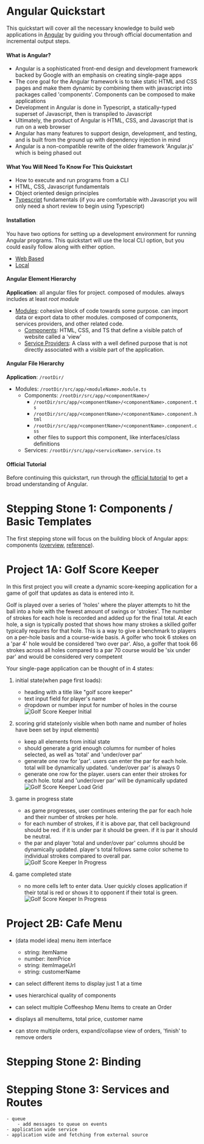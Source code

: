 # Angular Quickstart
This quickstart will cover all the necessary knowledge to build web applications in [Angular](https://angular.io/) by guiding you through official documentation and incremental output steps. 

#### What is Angular?
- Angular is a sophisticated front-end design and development framework backed by Google with an emphasis on creating single-page apps
- The core goal for the Angular framework is to take static HTML and CSS pages and make them dynamic by combining them with javascript into packages called 'components'. Components can be composed to make applications
- Development in Angular is done in Typescript, a statically-typed superset of Javascript, then is transpiled to Javascript
- Ultimately, the product of Angular is HTML, CSS, and Javascript that is run on a web browser
- Angular has many features to support design, development, and testing, and is built from the ground up with dependency injection in mind 
- Angular is a non-compatible rewrite of the older framework 'Angular.js' which is being phased out

#### What You Will Need To Know For This Quickstart
- How to execute and run programs from a CLI
- HTML, CSS, Javascript fundamentals
- Object oriented design principles
- [Typescript](https://www.typescriptlang.org/) fundamentals (if you are comfortable with Javascript you will only need a short review to begin using Typescript)

#### Installation 
You have two options for setting up a development environment for running Angular programs. This quickstart will use the local CLI option, but you could easily follow along with either option. 
- [Web Based](https://stackblitz.com/fork/angular-ivy)
- [Local](https://angular.io/guide/setup-local)

#### Angular Element Hierarchy
**Application**: all angular files for project. composed of modules. always includes at least _root module_
- [Modules](https://angular.io/guide/architecture-modules): cohesive block of code towards some purpose. can import data or export data to other modules. composed of components, services providers, and other related code.
    - [Components](https://angular.io/guide/architecture-components): HTML, CSS, and TS that define a visible patch of website called a 'view'  
    - [Service Providers](https://angular.io/guide/architecture-services): A class with a well defined purpose that is not directly associated with a visible part of the application.

#### Angular File Hierarchy
**Application**: `/rootDir/` 
- Modules: `/rootDir/src/app/<moduleName>.module.ts`
    - Components: `/rootDir/src/app/<componentName>/`
        - `/rootDir/src/app/<componentName>/<componentName>.component.ts` 
        - `/rootDir/src/app/<componentName>/<componentName>.component.html`
        - `/rootDir/src/app/<componentName>/<componentName>.component.css`
        - other files to support this component, like interfaces/class definitions
    - Services: `/rootDir/src/app/<serviceName>.service.ts`


#### Official Tutorial
Before continuing this quickstart, run through the [official tutorial](https://angular.io/tutorial) to get a broad understanding of Angular. 

# Stepping Stone 1: Components / Basic Templates
The first stepping stone will focus on the building block of Angular apps: components ([overview](https://angular.io/guide/component-overview), [reference](https://angular.io/guide/architecture-components)). 

# Project 1A: Golf Score Keeper
In this first project you will create a dynamic score-keeping application for a game of golf that updates as data is entered into it. 

Golf is played over a series of 'holes' where the player attempts to hit the ball into a hole with the fewest amount of swings or 'strokes'. The number of strokes for each hole is recorded and added up for the final total. At each hole, a sign is typically posted that shows how many strokes a skilled golfer typically requires for that hole. This is a way to give a benchmark to players on a per-hole basis and a course-wide basis. A golfer who took 6 stokes on a 'par 4' hole would be considered 'two over par'. Also, a golfer that took 66 strokes across all holes compared to a par 70 course would be 'six under par' and would be considered very competent

Your single-page application can be thought of in 4 states: 

1. initial state(when page first loads): 
    - heading with a title like "golf score keeper"
    - text input field for player's name
    - dropdown or number input for number of holes in the course
![Golf Score Keeper Initial](images/angularQuickstartGolfProjectInitialView.png)

2. scoring grid state(only visible when both name and number of holes have been set by input elements)
    - keep all elements from initial state
    - should generate a grid enough columns for number of holes selected, as well as 'total' and 'under/over par' 
    - generate one row for 'par'. users can enter the par for each hole. total will be dynamically updated. 'under/over par' is always 0
    - generate one row for the player. users can enter their strokes for each hole. total and 'under/over par' will be dynamically updated
![Golf Score Keeper Load Grid](images/angularQuickstartGolfProjectLoadGridView.png)

3. game in progress state
    - as game progresses, user continues entering the par for each hole and their number of strokes per hole. 
    - for each number of strokes, if it is above par, that cell background should be red. if it is under par it should be green. if it is par it should be neutral. 
    - the par and player 'total and under/over par' columns should be dynamically updated. player's total follows same color scheme to individual strokes compared to overall par. 
![Golf Score Keeper In Progress](images/angularQuickstartGolfProjectGameInProgressView.png)

4. game completed state
    - no more cells left to enter data. User quickly closes application if their total is red or shows it to opponent if their total is green. 
![Golf Score Keeper In Progress](images/angularQuickstartGolfProjectGameCompletedView.png)

# Project 2B: Cafe Menu 
- (data model idea) menu item interface
    - string: itemName
    - number: itemPrice
    - string: itemImageUrl
    - string: customerName
- can select different items to display just 1 at a time

- uses hierarchical quality of components
- can select multiple Coffeeshop Menu Items to create an Order
- displays all menuItems, total price, customer name
- can store multiple orders, expand/collapse view of orders, 'finish' to remove orders

# Stepping Stone 2: Binding

# Stepping Stone 3: Services and Routes
    - queue
        - add messages to queue on events
    - application wide service
    - application wide and fetching from external source
